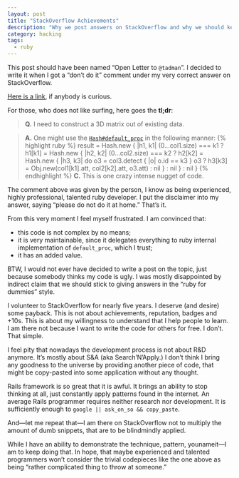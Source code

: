 ```yaml
---
layout: post
title: "StackOverflow Achievements"
description: "Why we post answers on StackOverflow and why we should keep doing it that way"
category: hacking
tags:
  - ruby
---
```


This post should have been named “Open Letter to `@tadman`”. I decided to write it
when I got a “don’t do it” comment under my very correct answer on StackOverflow.

[Here is a link](http://stackoverflow.com/a/36775404/2035262), if anybody is curious.

For those, who does not like surfing, here goes the **tl;dr**:

> **Q.** I need to construct a 3D matrix out of existing data.

> **A.** One might use the [`Hash#default_proc`](http://ruby-doc.org/core-2.3.0/Hash.html#method-i-default_proc)
in the following manner:
{% highlight ruby %}
result = Hash.new { |h1, k1|
  (0...col1.size) === k1 ? h1[k1] = Hash.new { |h2, k2|
    (0...col2.size) === k2 ? h2[k2] = Hash.new { |h3, k3| do
      o3 = col3.detect { |o| o.id == k3 }
      o3 ? h3[k3] = Obj.new(col1[k1].att, col2[k2].att, o3.att) : nil
    } : nil
  } : nil
}
{% endhighlight %}
> **C.** This is one crazy intense nugget of code.

The comment above was given by the person, I know as being experienced,
highly professional, talented ruby developer. I put the disclaimer into my answer,
saying “please do not do it at home.” That’s it.

From this very moment I feel myself frustrated. I am convinced that:

* this code is not complex by no means;
* it is very maintainable, since it delegates everything to ruby internal
  implementation of `default_proc`, which I trust;
* it has an added value.

BTW, I would not ever have decided to write a post on the topic, just because
somebody thinks my code is ugly. I was mostly disappointed by indirect claim
that we should stick to giving answers in the “ruby for dummies” style.

I volunteer to StackOverflow for nearly five years. I deserve (and desire) some
payback. This is not about achievements, reputation, badges and +10s. This is
about my willingness to understand that I help people to learn. I am there not
because I want to write the code for others for free. I don’t. That simple.

I feel pity that nowadays the development process is not about R&D anymore.
It’s mostly about S&A (aka Search’N’Apply.) I don’t think I bring any goodness
to the universe by providing another piece of code, that might be copy-pasted
into some application without any thought.

Rails framework is so great that it is awful. It brings an ability to stop
thinking at all, just constantly apply patterns found in the internet. An
average Rails programmer requires neither research nor development. It is
sufficiently enough to `google || ask_on_so && copy_paste`.

And—let me repeat that—I am there on StackOverflow not to multiply the amount
of dumb snippets, that are to be blindmindly applied.

While I have an ability to demonstrate the technique, pattern, younameit—I am to
keep doing that. In hope, that maybe experienced and talented programmers won’t
consider the trivial codepieces like the one above as being “rather complicated
thing to throw at someone.”
